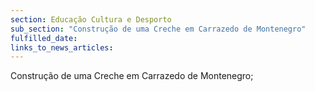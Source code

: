 ```yaml
---
section: Educação Cultura e Desporto
sub_section: "Construção de uma Creche em Carrazedo de Montenegro"
fulfilled_date:
links_to_news_articles:
---
```


Construção de uma Creche em Carrazedo de Montenegro;